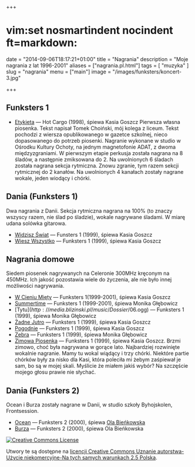+++
# vim:set nosmartindent nocindent ft=markdown:
date = "2014-09-06T18:17:21+01:00"
title = "Nagrania"
description = "Moje nagrania z lat 1996-2001"
aliases = ["nagrania.pl.html"]
tags = [ "muzyka" ]
slug = "nagrania"
menu = ["main"]
image = "/images/funksters/koncert-3.jpg"

+++
<!--more-->

## Funksters 1

-   [Etykieta][etykieta] &mdash; Hot Cargo (1998), śpiewa Kasia Goszcz  Pierwsza
    własna piosenka. Tekst napisał Tomek Choiński, mój kolega z liceum.  Tekst
    pochodzi z wiersza opublikowanego w gazetce szkolnej, nieco dopasowanego do
    potrzeb piosenki. Nagranie wykonane w studio w Ośrodku Kultury Ochoty, na
    jednym magnetofonie ADAT, z dwoma międzyzgraniami. W pierwszym etapie
    perkusja została nagrana na 8 śladów, a następnie zmiksowana do 2. Na
    uwolnionych 6 śladach została nagrana sekcja rytmiczna. Znowu zgranie, tym
    razem sekcji rytmicznej do 2 kanałów. Na uwolnionych 4 kanałach zostały
    nagrane wokale, jeden wiodący i chórki.  

## Dania (Funksters 1)

Dwa nagrania z Danii. Sekcja rytmiczna nagrana na 100% (to znaczy wszyscy razem,
nie ślad po śladzie), wokale nagrywane śladami.  W miarę udana solówka gitarowa.

-   [Widzisz Świat][widzisz-swiat] &mdash; Funsters 1 (1999), śpiewa Kasia
    Goszcz
-   [Wiesz Wszystko][wiesz-wszystko] &mdash; Funksters 1 (1999), śpiewa Kasia
    Goszcz

## Nagrania domowe

Siedem piosenek nagrywanych na Celeronie 300MHz kręconym na 450MHz. Ich jakość
pozostawia wiele do życzenia, ale nie było innej możliwości nagrywania.

-   [W Cieniu Mięty](http://media.blizinski.pl/music/Dossier/04%20-%20Funksters%20-%20W%20Cieniu%20Mi%c4%99ty.ogg) &mdash; Funksters 1(1999-2001), śpiewa Kasia Goszcz
-   [Summertime](http://media.blizinski.pl/music/Dossier/05%20-%20Funksters%20-%20Summertime%20%28Monika%20G%C5%82%C4%99bowicz%29.ogg) &mdash; Funksters 1 (1999-2001), śpiewa Monika Głębowicz
-   [Tytu$](http://media.blizinski.pl/music/Dossier/06%20-%20Funksters%20-%20Tytu$.ogg) &mdash; Funksters 1 (1999), śpiewa Monika Głębowicz
-   [Żadne Jutro](http://media.blizinski.pl/music/Dossier/07%20-%20Funksters%20-%20Zadne%20Jutro.ogg) &mdash; Funksters 1 (1999), śpiewa Kasia Goszcz
-   [Pogodnie](http://media.blizinski.pl/music/Dossier/08%20-%20Funksters%20-%20Pogodnie.ogg) &mdash; Funksters 1 (1999), śpiewa Kasia Goszcz
-   [Zebra](http://media.blizinski.pl/music/Dossier/09%20-%20Funksters%20-%20Zebra.ogg) &mdash; Funksters 1 (1999), śpiewa Monika Głębowicz
-   [Zimowa Piosenka][zimowa-piosenka] &mdash; Funksters 1 (1999), śpiewa Kasia
    Goszcz.  Brzmi zimowo, choć była nagrywana w gorące lato. Najbardziej
    rozwinięte wokalnie nagranie. Mamy tu wokal wiądący i trzy chórki. Niektóre
    partie chórków były za nisko dla Kasi, która poleciła mi żebym zaśpiewał je
    sam, bo są w mojej skali. Myślicie że miałem jakiś wybór?  Na szczęście
    mojego głosu prawie nie słychać.

## Dania (Funksters 2)

Ocean i Burza zostały nagrane w Danii, w studio szkoły Byhojskolen,
Frontsession.

- [Ocean][ocean] &mdash; Funksters 2 (2000), śpiewa [Ola Bieńkowska][ola]
- [Burza][burza] &mdash; Funksters 2 (2000), śpiewa Ola Bieńkowska

<a rel="license" href="http://creativecommons.org/licenses/by-nc-sa/2.5/pl/">
  <img alt="Creative Commons License" src="http://i.creativecommons.org/l/by-nc-sa/2.5/pl/88x31.png" />
</a>

Utwory te są dostępne na 
<a rel="license" href="http://creativecommons.org/licenses/by-nc-sa/2.5/pl/">licencji Creative Commons Uznanie autorstwa-Użycie niekomercyjne-Na tych samych warunkach 2.5 Polska</a>.

[etykieta]: http://media.blizinski.pl/music/Dossier/01%20-%20Funksters%20-%20Etykieta.ogg
[widzisz-swiat]: http://media.blizinski.pl/music/Dossier/02%20-%20Funksters%20-%20Widzisz%20%c5%9awiat.ogg
[wiesz-wszystko]: http://media.blizinski.pl/music/Dossier/03%20-%20Funksters%20-%20Wiesz%20Wszystko.ogg
[ola]: http://www.olabienkowska.com/ "Strona domowa Oli Bieńkowskiej"
[ocean]: http://media.blizinski.pl/music/Dossier/10%20-%20Funksters%20-%20Ocean.ogg
[burza]: http://media.blizinski.pl/music/Dossier/11%20-%20Funksters%20-%20Burza.ogg
[zimowa-piosenka]: http://media.blizinski.pl/music/Dossier/12%20-%20Funksters%20-%20Zimowa%20Piosenka.ogg
